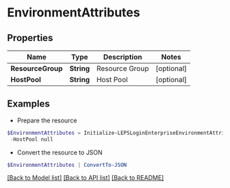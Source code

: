 # EnvironmentAttributes
## Properties

Name | Type | Description | Notes
------------ | ------------- | ------------- | -------------
**ResourceGroup** | **String** | Resource Group | [optional] 
**HostPool** | **String** | Host Pool | [optional] 

## Examples

- Prepare the resource
```powershell
$EnvironmentAttributes = Initialize-LEPSLoginEnterpriseEnvironmentAttributes  -ResourceGroup null `
 -HostPool null
```

- Convert the resource to JSON
```powershell
$EnvironmentAttributes | ConvertTo-JSON
```

[[Back to Model list]](../README.md#documentation-for-models) [[Back to API list]](../README.md#documentation-for-api-endpoints) [[Back to README]](../README.md)

